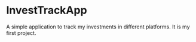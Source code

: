 # InvestTrackApp
A simple application to track my investments in different platforms. It is my first project.
